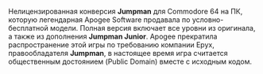 Нелицензированная конверсия **Jumpman** для Commodore 64 на ПК, которую легендарная Apogee Software продавала по условно-бесплатной модели. Полная версия включает все уровни из оригинала, а также из дополнения **Jumpman Junior**. Apogee прекратила распространение этой игры по требованию компании Epyx, правообладателя **Jumpman**, в настоящее время игра считается общественным достоянием (Public Domain) вместе с исходным кодом.